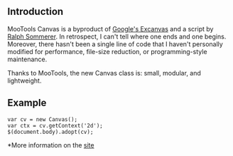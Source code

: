 Introduction 
------------

MooTools Canvas is a byproduct of [Google's Excanvas](http://excanvas.sourceforge.net/) and a script by [Ralph Sommerer](http://research.microsoft.com/users/som/blog/canvas-test.htm). In retrospect, I can't tell where one ends and one begins. Moreover, there hasn't been a single line of code that I haven't personally modified for performance, file-size reduction, or programming-style maintenance.
				
Thanks to MooTools, the new Canvas class is: small, modular, and lightweight.


Example
-------

    var cv = new Canvas();
    var ctx = cv.getContext('2d');
    $(document.body).adopt(cv);

*More information on the [site](http://ibolmo.com/projects/moocanvas/)
